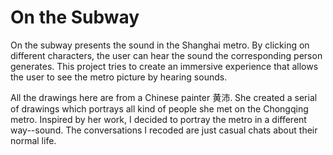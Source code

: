 # On the Subway
On the subway presents the sound in the Shanghai metro. By clicking on different characters, the user can hear the sound the corresponding person generates. This project tries to create an immersive experience that allows the user to see the metro picture by hearing sounds.


All the drawings here are from a Chinese painter 黄沛. She created a serial of drawings</a> which portrays all kind of people she met on the Chongqing metro. Inspired by her work, I decided to portray the metro in a different way--sound. The conversations I recoded are just casual chats about their normal life. 
